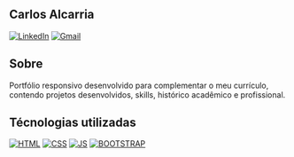 ## Carlos Alcarria

[![LinkedIn](https://img.shields.io/badge/Linkedin-0077B5?style=for-the-badge&logo=linkedin&logoColor=white)](https://www.linkedin.com/in/carlos-alcarria/)
[![Gmail](https://img.shields.io/badge/Gmail-333333?style=for-the-badge&logo=gmail&logoColor=red)](mailto:carlos.copcescki@gmail.com)

## Sobre
Portfólio responsivo desenvolvido para complementar o meu currículo, contendo projetos desenvolvidos, skills, histórico acadêmico e profissional.

## Técnologias utilizadas

[![HTML](https://img.shields.io/badge/HTML-f06529?style=for-the-badge&logo=html5&logoColor=white&labelColor=f06529)]()
[![CSS](https://img.shields.io/badge/CSS3-1572B6?style=for-the-badge&logo=css3&logoColor=white)]()
[![JS](https://img.shields.io/badge/JavaScript-F7DF1E?style=for-the-badge&logo=JavaScript&logoColor=000)]()
[![BOOTSTRAP](https://img.shields.io/badge/Bootstrap-563D7C?style=for-the-badge&logo=bootstrap&logoColor=white)]()
